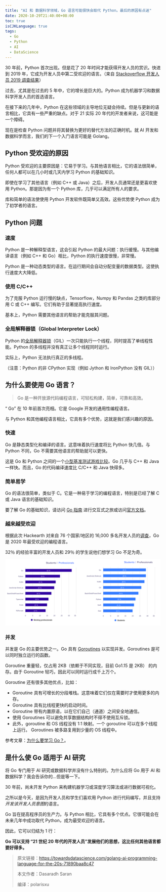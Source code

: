 ```yaml
---
title: "AI 和 数据科学领域，Go 语言可能很快会取代 Python。最后的原因有点迷"
date: 2020-10-29T21:40:00+08:00
toc: true
isCJKLanguage: true
tags: 
  - Go
  - Python
  - AI
  - DataScience
---
```


30 年前，Python 首次出现。但是花了 20 年时间才能获得开发人员的赏识。快进到 2019 年，它成为开发人员中第二受欢迎的语言。（来自 [Stackoverflow 开发人员 2019 调查结果](https://insights.stackoverflow.com/survey/2019#most-loved-dreaded-and-wanted)）

过去，尤其是在过去的 5 年中，它的增长是巨大的。Python 成为机器学习和数据科学开发人员的首选语言。

在接下来的几年中，Python 在这些领域的主导地位无疑会持续。但是与更新的语言相比，它具有一些严重的缺点。对于 21 实际 20 年代的开发者来说，这可能是一个障碍。

现在是检查 Python 问题并将其替换为更好的替代方法的正确时机。就 AI 开发和数据科学而言，我们的下一个入门语言可能是 Golang。

## Python 受欢迎的原因

Python 受欢迎的主要原因是：它易于学习。与其他语言相比，它的语法很简单，任何人都可以在几小时或几天内学习 Python 的基础知识。

即使在学习了其他语言（例如 C++ 或 Java）之后，开发人员通常还是更喜欢使用 Python。那是因为有一个 Python 库，几乎可以满足所有人的要求。

库和简单的语法使使用 Python 开发软件既简单又高效。这些优势使 Python 成为了初学者的语言。

## Python 问题

### 速度

Python 是一种解释型语言，这会引起 Python 的最大问题：执行缓慢。与其他编译语言（例如 C++ 和 Go）相比，Python 的执行速度很慢，非常慢。

Python 是一种动态类型的语言。在运行期间会自动分配变量的数据类型。这使执行速度大大降低。

### 使用 C/C++

为了克服 Python 运行慢的缺点，Tensorflow，Numpy 和 Pandas 之类的库部分用 C 或 C++ 编写。它们有助于显著提高执行速度。

基本上，Python 需要其他语言的帮助才能克服其问题。

### 全局解释器锁（Global Interpreter Lock）

Python 的[全局解释器锁](https://wiki.python.org/moin/GlobalInterpreterLock)（GIL）一次只能执行一个线程，同时提高了单线程性能。Python 的多线程并没有真正让多个线程同时运行。

实际上，Python 无法执行真正的多线程。

（注意：Python 的非 CPython 实现（例如 Jython 和 IronPython 没有 GIL））

## 为什么要使用 Go 语言？

> Go 是一种开放源代码编程语言，可轻松构建，简单，可靠和高效。

“ Go” 在 10 年前首次亮相。它是 Google 开发的通用性编程语言。

与 Python 和其他编程语言相比，它具有多个优势，这就是我们感兴趣的原因。

### 快速

Go 是静态类型化和编译的语言。这意味着执行速度将比 Python 快几倍。与 Python 不同，Go 不需要其他语言的帮助就可以更快。

这是 Go 和 Python 之间的一个[小型基准测试游戏比较](https://benchmarksgame-team.pages.debian.net/benchmarksgame/fastest/go-python3.html)。Go 几乎与 C++ 和 Java 一样快。而且，Go 的代码编译速度比 C/C++ 和 Java 快得多。

### 简单易学

Go 的语法很简单，类似于 C。它是一种易于学习的编程语言，特别是已经了解 C 或 Java 语言的基础知识。

要了解 Go 的基础知识，请访问 [Go 指南](http://tour.studygolang.com/welcome/1) 进行交互式之旅或访问[官方文档](https://docs.studygolang.com/doc/)。

### 越来越受欢迎

根据此次 Hackearth 对来自 76 个国家/地区的 16,000 多名开发人员的[调查](https://www.hackerearth.com/recruit/developer-survey/)，Go 是 2020 年最受欢迎的编程语言。

32％ 的经验丰富的开发人员和 29％ 的学生说他们想学习 Go 不足为奇。

![](imgs/go-for-ai-ds.png)

### 并发

并发是 Go 的主要优势之一。Go 具有 [Goroutines](http://tour.studygolang.com/concurrency/1) 以实现并发。Goroutines 是可以同时独立运行的函数。

Goroutine 重量轻，仅占用 2KB（依赖于不同实现，目前 Go1.15 是 2KB） 的内存。由于 Goroutine 轻巧，因此可以同时运行成千上万个。

Goroutine 还有很多其他优点，比如：

- Goroutine 具有可增长的分段堆栈。这意味着它们仅在需要时才使用更多的内存。
- Goroutine 具有比线程更快的启动时间。
- Goroutine 带有内置原语，以在它们自己（通道）之间安全地通信。
- 使用 Goroutines 可以避免共享数据结构时不得不使用互斥锁。
- 此外，goroutine 和 OS 线程没有 1:1 映射。一个 goroutine 可以在多个线程上运行。 Goroutines 被多路复用到少量的 OS 线程中。

参考文章：[为什么要学习 Go？](https://medium.com/@kevalpatel2106/why-should-you-learn-go-f607681fad65)。

## 是什么使 Go 适用于 AI 研究

将 Go 专门用于 AI 研究或数据科学并没有什么特别的。为什么应将 Go 用于 AI 和数据科学？我会告诉你的...但是等一下。

30 年前，尚未开发 Python 来构建机器学习或深度学习算法或进行数据可视化。

之所以是今天，是因为开发人员和学生们喜欢用 Python 进行代码编写，并且支持*开发该开发人员意图*的语言。

Go 旨在提高程序员的生产力。与 Python 相比，它具有多个优点。它很可能会在未来几年中成功取代 Python，成为最受欢迎的语言。

因此，它可以归结为 1 行：

**Go 可以支持 “21 世纪 20 年代的开发人员”发展他们的思想，这比任何其他语言都要好得多。**

> 原文链接：<https://towardsdatascience.com/golang-ai-programming-language-for-the-20s-71890baa8c47>
>
> 本文作者：Dasaradh Saran
>
> 编译：polarisxu

